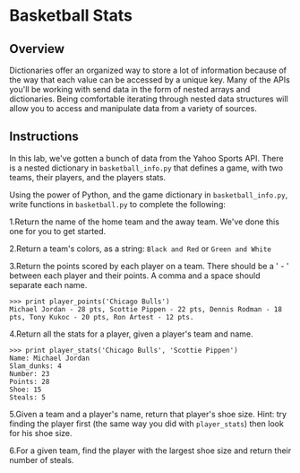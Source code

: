 # Basketball Stats

## Overview
Dictionaries offer an organized way to store a lot of information because of the way that each value can be accessed by a unique key. Many of the APIs you'll be working with send data in the form of nested arrays and dictionaries. Being comfortable iterating through nested data structures will allow you to access and manipulate data from a variety of sources.

## Instructions

In this lab, we've gotten a bunch of data from the Yahoo Sports API. There is a nested dictionary in `basketball_info.py` that defines a game, with two teams, their players, and the players stats.

Using the power of Python, and the game dictionary in `basketball_info.py`, write functions in `basketball.py` to complete the following:

1.Return the name of the home team and the away team. We've done this one for you to get started.

2.Return a team's colors, as a string: `Black and Red` or `Green and White`

3.Return the points scored by each player on a team. There should be a ' - ' between each player and their points. A comma and a space should separate each name.
```
>>> print player_points('Chicago Bulls')
Michael Jordan - 28 pts, Scottie Pippen - 22 pts, Dennis Rodman - 18 pts, Tony Kukoc - 20 pts, Ron Artest - 12 pts.
```

4.Return all the stats for a player, given a player's team and name.
```
>>> print player_stats('Chicago Bulls', 'Scottie Pippen')
Name: Michael Jordan
Slam_dunks: 4
Number: 23
Points: 28
Shoe: 15
Steals: 5
```

5.Given a team and a player's name, return that player's shoe size. Hint: try finding the player first (the same way you did with `player_stats`) then look for his shoe size.


6.For a given team, find the player with the largest shoe size and return their number of steals.
